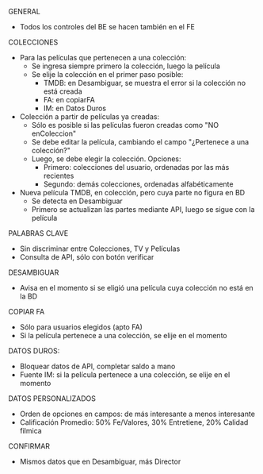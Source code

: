 GENERAL
- Todos los controles del BE se hacen también en el FE

COLECCIONES
- Para las películas que pertenecen a una colección:
	- Se ingresa siempre primero la colección, luego la película
	- Se elije la colección en el primer paso posible:
		- TMDB: en Desambiguar, se muestra el error si la colección no está creada
		- FA: en copiarFA
		- IM: en Datos Duros
- Colección a partir de películas ya creadas:
	- Sólo es posible si las películas fueron creadas como "NO enColeccion"
	- Se debe editar la película, cambiando el campo "¿Pertenece a una colección?"
	- Luego, se debe elegir la colección. Opciones:
		- Primero: colecciones del usuario, ordenadas por las más recientes
		- Segundo: demás colecciones, ordenadas alfabéticamente
- Nueva película TMDB, en colección, pero cuya parte no figura en BD
	- Se detecta en Desambiguar
	- Primero se actualizan las partes mediante API, luego se sigue con la película

PALABRAS CLAVE
- Sin discriminar entre Colecciones, TV y Películas
- Consulta de API, sólo con botón verificar

DESAMBIGUAR
- Avisa en el momento si se eligió una película cuya colección no está en la BD

COPIAR FA
- Sólo para usuarios elegidos (apto FA)
- Si la película pertenece a una colección, se elije en el momento

DATOS DUROS:
- Bloquear datos de API, completar saldo a mano
- Fuente IM: si la película pertenece a una colección, se elije en el momento

DATOS PERSONALIZADOS
- Orden de opciones en campos: de más interesante a menos interesante
- Calificación Promedio: 50% Fe/Valores, 30% Entretiene, 20% Calidad filmica

CONFIRMAR
- Mismos datos que en Desambiguar, más Director
